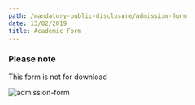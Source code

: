 ```yaml
---
path: /mandatory-public-disclosure/admission-form
date: 13/02/2019
title: Academic Form
---
```


### Please note

This form is not for download

![admission-form](https://res.cloudinary.com/nkhil/image/upload/v1658086498/school/Admission-form-2019-20_Watermarked_tnzg1s.jpg)
